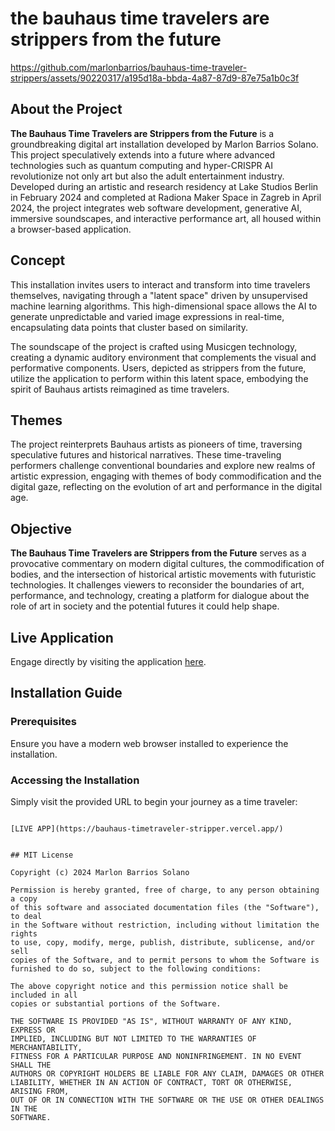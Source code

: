 
# the bauhaus time travelers are strippers from the future



https://github.com/marlonbarrios/bauhaus-time-traveler-strippers/assets/90220317/a195d18a-bbda-4a87-87d9-87e75a1b0c3f



## About the Project

**The Bauhaus Time Travelers are Strippers from the Future** is a groundbreaking digital art installation developed by Marlon Barrios Solano. This project speculatively extends into a future where advanced technologies such as quantum computing and hyper-CRISPR AI revolutionize not only art but also the adult entertainment industry. Developed during an artistic and research residency at Lake Studios Berlin in February 2024 and completed at Radiona Maker Space in Zagreb in April 2024, the project integrates web software development, generative AI, immersive soundscapes, and interactive performance art, all housed within a browser-based application.

## Concept

This installation invites users to interact and transform into time travelers themselves, navigating through a "latent space" driven by unsupervised machine learning algorithms. This high-dimensional space allows the AI to generate unpredictable and varied image expressions in real-time, encapsulating data points that cluster based on similarity.

The soundscape of the project is crafted using Musicgen technology, creating a dynamic auditory environment that complements the visual and performative components. Users, depicted as strippers from the future, utilize the application to perform within this latent space, embodying the spirit of Bauhaus artists reimagined as time travelers.

## Themes

The project reinterprets Bauhaus artists as pioneers of time, traversing speculative futures and historical narratives. These time-traveling performers challenge conventional boundaries and explore new realms of artistic expression, engaging with themes of body commodification and the digital gaze, reflecting on the evolution of art and performance in the digital age.

## Objective

**The Bauhaus Time Travelers are Strippers from the Future** serves as a provocative commentary on modern digital cultures, the commodification of bodies, and the intersection of historical artistic movements with futuristic technologies. It challenges viewers to reconsider the boundaries of art, performance, and technology, creating a platform for dialogue about the role of art in society and the potential futures it could help shape.

## Live Application

Engage directly by visiting the application [here](https://example.com/live-application).

## Installation Guide

### Prerequisites

Ensure you have a modern web browser installed to experience the installation.

### Accessing the Installation

Simply visit the provided URL to begin your journey as a time traveler:
```plaintext

[LIVE APP](https://bauhaus-timetraveler-stripper.vercel.app/)


## MIT License

Copyright (c) 2024 Marlon Barrios Solano

Permission is hereby granted, free of charge, to any person obtaining a copy
of this software and associated documentation files (the "Software"), to deal
in the Software without restriction, including without limitation the rights
to use, copy, modify, merge, publish, distribute, sublicense, and/or sell
copies of the Software, and to permit persons to whom the Software is
furnished to do so, subject to the following conditions:

The above copyright notice and this permission notice shall be included in all
copies or substantial portions of the Software.

THE SOFTWARE IS PROVIDED "AS IS", WITHOUT WARRANTY OF ANY KIND, EXPRESS OR
IMPLIED, INCLUDING BUT NOT LIMITED TO THE WARRANTIES OF MERCHANTABILITY,
FITNESS FOR A PARTICULAR PURPOSE AND NONINFRINGEMENT. IN NO EVENT SHALL THE
AUTHORS OR COPYRIGHT HOLDERS BE LIABLE FOR ANY CLAIM, DAMAGES OR OTHER
LIABILITY, WHETHER IN AN ACTION OF CONTRACT, TORT OR OTHERWISE, ARISING FROM,
OUT OF OR IN CONNECTION WITH THE SOFTWARE OR THE USE OR OTHER DEALINGS IN THE
SOFTWARE.
